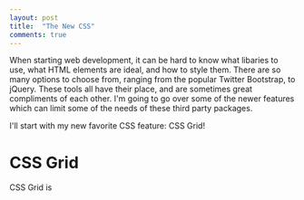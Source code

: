 ```yaml
---
layout: post
title:  "The New CSS"
comments: true
---
```


When starting web development, it can be hard to know what libaries to use, what HTML elements are ideal, and how to style them. There are so many options to choose from, ranging from the popular Twitter Bootstrap, to jQuery. These tools all have their place, and are sometimes great compliments of each other. I'm going to go over some of the newer features which can limit some of the needs of these third party packages.

I'll start with my new favorite CSS feature: CSS Grid!

# CSS Grid

CSS Grid is 